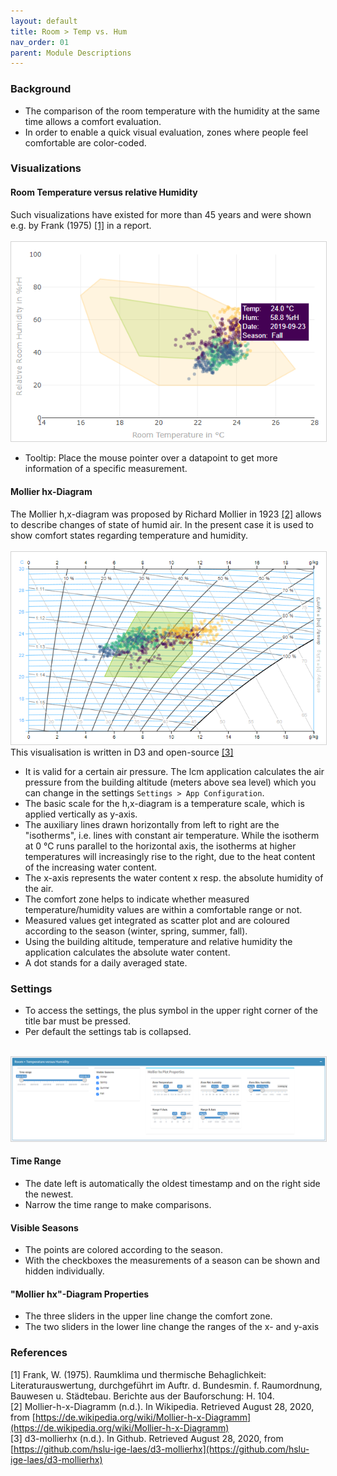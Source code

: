 ```yaml
---
layout: default
title: Room > Temp vs. Hum
nav_order: 01
parent: Module Descriptions
---
```


### Background
- The comparison of the room temperature with the humidity at the same time allows a comfort evaluation.
- In order to enable a quick visual evaluation, zones where people feel comfortable are color-coded.

### Visualizations
#### Room Temperature versus relative Humidity
Such visualizations have existed for more than 45 years and were shown e.g. by Frank (1975) <a href="#frank1975">[1]</a> in a report.
<br><br>
<img src="https://raw.githubusercontent.com/hslu-ige-laes/lcm/master/docs/assets/images/roomTempHum_02.PNG" style="border:1px solid lightgrey"/>
<br>

- Tooltip: Place the mouse pointer over a datapoint to get more information of a specific measurement.

#### Mollier hx-Diagram
The Mollier h,x-diagram was proposed by Richard Mollier in 1923 <a href="#mollierhx">[2]</a> allows to describe changes of state of humid air. In the present case it is used to show comfort states regarding temperature and humidity.
<br><br>
<img src="https://raw.githubusercontent.com/hslu-ige-laes/lcm/master/docs/assets/images/roomTempHum_01.PNG" style="border:1px solid lightgrey"/>
This visualisation is written in D3 and open-source <a href="#d3-mollierhx">[3]</a> 
<br>
- It is valid for a certain air pressure. The lcm application calculates the air pressure from the building altitude (meters above sea level) which you can change in the settings `Settings > App Configuration`.
- The basic scale for the h,x-diagram is a temperature scale, which is applied vertically as y-axis.
- The auxiliary lines drawn horizontally from left to right are the "isotherms", i.e. lines with constant air temperature. While the isotherm at 0 °C runs parallel to the horizontal axis, the isotherms at higher temperatures will increasingly rise to the right, due to the heat content of the increasing water content.
- The x-axis represents the water content x resp. the absolute humidity of the air.
- The comfort zone helps to indicate whether measured temperature/humidity values are within a comfortable range or not.
- Measured values get integrated as scatter plot and are coloured according to the season (winter, spring, summer, fall).
- Using the building altitude, temperature and relative humidity the application calculates the absolute water content.
- A dot stands for a daily averaged state.

### Settings
- To access the settings, the plus symbol in the upper right corner of the title bar must be pressed.
- Per default the settings tab is collapsed.

<br>
<img src="https://raw.githubusercontent.com/hslu-ige-laes/lcm/master/docs/assets/images/roomTempHum_03.PNG" style="border:1px solid lightgrey"/>
<br>

#### Time Range
- The date left is automatically the oldest timestamp and on the right side the newest.
- Narrow the time range to make comparisons.

#### Visible Seasons
- The points are colored according to the season.
- With the checkboxes the measurements of a season can be shown and hidden individually.

#### "Mollier hx"-Diagram Properties
- The three sliders in the upper line change the comfort zone.
- The two sliders in the lower line change the ranges of the x- and y-axis

### References
<a id="frank1975">[1] </a>Frank, W. (1975). Raumklima und thermische Behaglichkeit: Literaturauswertung, durchgeführt im Auftr. d. Bundesmin. f. Raumordnung, Bauwesen u. Städtebau. Berichte aus der Bauforschung: H. 104. <br>
<a id="mollierhx">[2] </a> Mollier-h-x-Diagramm (n.d.). In Wikipedia. Retrieved August 28, 2020, from [https://de.wikipedia.org/wiki/Mollier-h-x-Diagramm](https://de.wikipedia.org/wiki/Mollier-h-x-Diagramm)<br>
<a id="d3-mollierhx">[3] </a>d3-mollierhx (n.d.). In Github. Retrieved August 28, 2020, from [https://github.com/hslu-ige-laes/d3-mollierhx](https://github.com/hslu-ige-laes/d3-mollierhx)<br>
